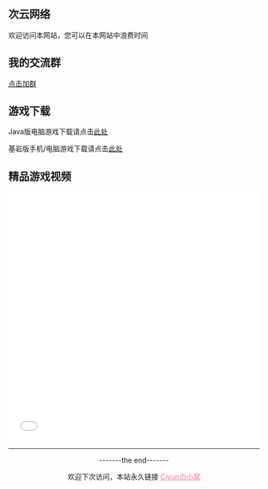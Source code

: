 
<html lang="zh-CN">  
<head>  
<meta charset="UTF-8">  
<meta name="viewport" content="width=device-width, initial-scale=1.0">  
<title>Ciyunの小窝</title>  
<style>  
    .center-iframe {  
        display: block;  
        margin: 0 auto;  
    }  
</style> 
	

</head>  
<body>  
  

 
<h2>次云网络</h2>  
<p>欢迎访问本网站，您可以在本网站中浪费时间</p>
<audio id="bjyy" preload="auto" autoplay="autoplay" loop="loop" >
      <source src="https://ciyun.asia/4bc41a6745b769345973ce72801d73101e314c50.mp3" type="audio/mp3">
    </audio>
  
<h2>我的交流群</h2>  
<a href="http://qm.qq.com/cgi-bin/qm/qr?_wv=1027&k=XzzCqUBn2EQe_-48ZSXwzkzFr3apw71H&authKey=IYfq%2FyblSI6du5nt6ggqU%2Fzjk%2FKDK%2BnrdhhKeGHZYCGhoGmVce27kh2m2jfWcOL3&noverify=0&group_code=748625855">点击加群</a>  
  
<h2>游戏下载</h2>  
<p>Java版电脑游戏下载请点击<a href="http://ciyun.asia/javagame">此处</a></p>  
<p>基岩版手机/电脑游戏下载请点击<a href="http://ciyun.asia/jygame">此处</a></p>  
  
<h2>精品游戏视频</h2>  
<div align="center">
  <iframe src="//player.bilibili.com/player.html?bvid=BV167ciecEhy&cid=137649199&page=1" allowfullscreen="allowfullscreen" width="100%" height="500" scrolling="no" frameborder="0" sandbox="allow-top-navigation allow-same-origin allow-forms allow-scripts"></iframe>
</div> 
  
<hr>  
<p style="text-align: center;">-------the end-------</p>  
<p style="text-align: center;">欢迎下次访问，本站永久链接 <a href="https://ciyun.asia" style="color: #FB7299">Ciyunの小窝</a>